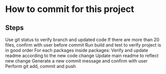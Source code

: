 # How to commit for this project

## Steps

Use git status to verify branch and updated code
If there are more than 20 files, confirm with user before commit
Run build and test to verify project is in good order
For each packages inside packages: Verify and update readme according to the new code change
Update main readme to reflect new change
Generate a new commit message and confirm with user
Perform git add, commit and push